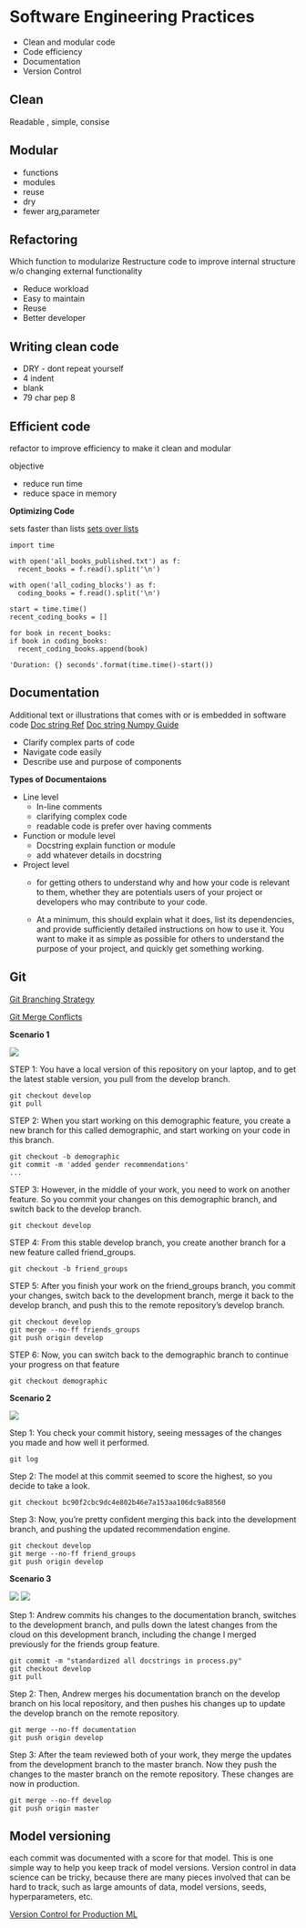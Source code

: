 # Software Engineering Practices

* Clean and modular code
* Code efficiency
* Documentation
* Version Control

## Clean
Readable , simple, consise

## Modular
* functions
* modules
* reuse
* dry 
* fewer arg,parameter

## Refactoring
Which function to modularize
Restructure code to improve internal structure w/o changing external functionality

* Reduce workload
* Easy to maintain
* Reuse
* Better developer

## Writing clean code
 * DRY - dont repeat yourself
 * 4 indent
 * blank
 * 79 char pep 8
 
 ## Efficient code
 refactor to improve efficiency to make it clean and modular 
 
 objective
 * reduce run time
 * reduce space in memory
 
 **Optimizing Code**
 
 sets faster than lists [sets over lists](https://stackoverflow.com/questions/8929284/what-makes-sets-faster-than-lists/8929445#8929445)
 ```
import time
 
with open('all_books_published.txt') as f:
   recent_books = f.read().split('\n')
   
with open('all_coding_blocks') as f:
   coding_books = f.read().split('\n')
   
start = time.time()
recent_coding_books = []

for book in recent_books:
 if book in coding_books:
   recent_coding_books.append(book)
  
 'Duration: {} seconds'.format(time.time()-start())
 ```
 
## Documentation
Additional text or illustrations that comes with or is embedded in software code
[Doc string Ref](https://www.python.org/dev/peps/pep-0257/)
[Doc string Numpy Guide](https://numpydoc.readthedocs.io/en/latest/format.html)

* Clarify complex parts of code
* Navigate code easily
* Describe use and purpose of components

**Types of Documentaions**
* Line level
    * In-line comments
    * clarifying complex code
    * readable code is prefer over having comments
* Function or module level
    * Docstring explain function or module 
    * add whatever details in docstring
* Project level
    * for getting others to understand why and how your code is relevant to them, whether they are potentials users of your project or developers who may contribute to your code. 
    
    * At a minimum, this should explain what it does, list its dependencies, and provide sufficiently detailed instructions on how to use it. You want to make it as simple as possible for others to understand the purpose of your project, and quickly get something working.


## Git 
[Git Branching Strategy](https://nvie.com/posts/a-successful-git-branching-model/)

[Git Merge Conflicts](https://help.github.com/en/github/collaborating-with-issues-and-pull-requests/about-merge-conflicts)

**Scenario 1**

<img src="./img/sce1.png"/>


STEP 1: You have a local version of this repository on your laptop, and to get the latest stable version, you pull from the develop branch.
```
git checkout develop
git pull
```
STEP 2: When you start working on this demographic feature, you create a new branch for this called demographic, and start working on your code in this branch.
```
git checkout -b demographic
git commit -m 'added gender recommendations'
...
```
STEP 3: However, in the middle of your work, you need to work on another feature. So you commit your changes on this demographic branch, and switch back to the develop branch.
```
git checkout develop
```
STEP 4: From this stable develop branch, you create another branch for a new feature called friend_groups.
```
git checkout -b friend_groups
```
STEP 5: After you finish your work on the friend_groups branch, you commit your changes, switch back to the development branch, merge it back to the develop branch, and push this to the remote repository’s develop branch.
```
git checkout develop
git merge --no-ff friends_groups
git push origin develop
```
STEP 6: Now, you can switch back to the demographic branch to continue your progress on that feature
```
git checkout demographic
```
**Scenario 2**

<img src="./img/sce2.png"/>

Step 1: You check your commit history, seeing messages of the changes you made and how well it performed.
```
git log
```


Step 2: The model at this commit seemed to score the highest, so you decide to take a look.
```
git checkout bc90f2cbc9dc4e802b46e7a153aa106dc9a88560
```
Step 3: Now, you’re pretty confident merging this back into the development branch, and pushing the updated recommendation engine.
```
git checkout develop
git merge --no-ff friend_groups
git push origin develop
```


**Scenario 3**

<img src="./img/sce3.png"/>

<img src="./img/sce4.png"/>

Step 1: Andrew commits his changes to the documentation branch, switches to the development branch, and pulls down the latest changes from the cloud on this development branch, including the change I merged previously for the friends group feature.

```
git commit -m "standardized all docstrings in process.py"
git checkout develop
git pull
```
Step 2: Then, Andrew merges his documentation branch on the develop branch on his local repository, and then pushes his changes up to update the develop branch on the remote repository.

```
git merge --no-ff documentation
git push origin develop
```

Step 3: After the team reviewed both of your work, they merge the updates from the development branch to the master branch. Now they push the changes to the master branch on the remote repository. These changes are now in production.

```
git merge --no-ff develop
git push origin master
```

## Model versioning

each commit was documented with a score for that model. This is one simple way to help you keep track of model versions. Version control in data science can be tricky, because there are many pieces involved that can be hard to track, such as large amounts of data, model versions, seeds, hyperparameters, etc.
 
[Version Control for Production ML](https://algorithmia.com/blog/how-to-version-control-your-production-machine-learning-models)


